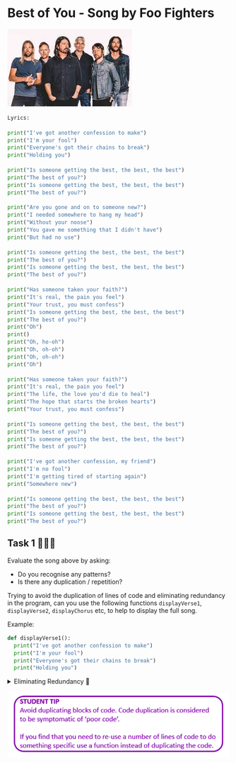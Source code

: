 # Best of You - Song by Foo Fighters

![image](image_8.png)


````py
Lyrics:

print("I've got another confession to make")
print("I'm your fool")
print("Everyone's got their chains to break")
print("Holding you")

print("Is someone getting the best, the best, the best")
print("The best of you?")
print("Is someone getting the best, the best, the best")
print("The best of you?")

print("Are you gone and on to someone new?")
print("I needed somewhere to hang my head")
print("Without your noose")
print("You gave me something that I didn't have")
print("But had no use")

print("Is someone getting the best, the best, the best")
print("The best of you?")
print("Is someone getting the best, the best, the best")
print("The best of you?")

print("Has someone taken your faith?")
print("It's real, the pain you feel")
print("Your trust, you must confess")
print("Is someone getting the best, the best, the best")
print("The best of you?")
print("Oh")
print()
print("Oh, ho-oh")
print("Oh, oh-oh")
print("Oh, oh-oh")
print("Oh")

print("Has someone taken your faith?")
print("It's real, the pain you feel")
print("The life, the love you'd die to heal")
print("The hope that starts the broken hearts")
print("Your trust, you must confess")

print("Is someone getting the best, the best, the best")
print("The best of you?")
print("Is someone getting the best, the best, the best")
print("The best of you?")

print("I've got another confession, my friend")
print("I'm no fool")
print("I'm getting tired of starting again")
print("Somewhere new")

print("Is someone getting the best, the best, the best")
print("The best of you?")
print("Is someone getting the best, the best, the best")
print("The best of you?")

````

## Task 1 👨🏽‍💻 
Evaluate the song above by asking:
- Do you recognise any patterns?
- Is there any duplication / repetition?

Trying to avoid the duplication of lines of code and eliminating redundancy in the program, can you use the following functions `displayVerse1`, `displayVerse2`, `displayChorus` etc, to help to display the full song.

Example:
````py
def displayVerse1():
  print("I've got another confession to make")
  print("I'm your fool")
  print("Everyone's got their chains to break")
  print("Holding you")

````

<details>
<summary>
  Eliminating Redundancy 📝
</summary>
  In the context of programming, redundancy in code refers to the presence of duplicate or unnecessary elements, structures, or instructions that serve the same purpose. It leads to repetition and increases the size and complexity of the code without adding any significant value. 
  
Redundancy in code can be problematic for several reasons:

1. **Readability and Maintainability**:

   Redundant code makes it harder to read and understand the logic of the program. It can confuse developers and maintainers, especially when there are multiple copies of similar code scattered throughout the codebase. It also makes it more difficult to update or modify the code in the future, as changes may need to be applied in multiple places.

2. **Increased Code Size**:

   Redundancy increases the size of the code unnecessarily, making the program larger and potentially impacting performance. Larger code takes up more memory and may take longer to compile, leading to longer development and deployment times.

3. **Bug Prone**:

   When code is repeated, any bug or error in one instance of the code is likely to be repeated in other instances as well. Fixing the bug in one place might be missed in the other, leading to inconsistencies and hard-to-find bugs.

4. **Maintainability**:

   Redundancy makes it harder to maintain the codebase in the long term. When changes need to be made, they may need to be applied in multiple places, increasing the likelihood of introducing errors and inconsistencies.

To avoid redundancy in code, it is essential to follow good programming practices, such as using functions and methods to encapsulate reusable logic, using loops to avoid repetitive blocks of code, and applying the DRY (Don't Repeat Yourself) principle, which emphasizes writing code only once and reusing it where needed. 

Additionally, code reviews and refactoring can help identify and eliminate redundant code to improve the overall quality and maintainability of the program.

  
</details>

![image](image_10.png)